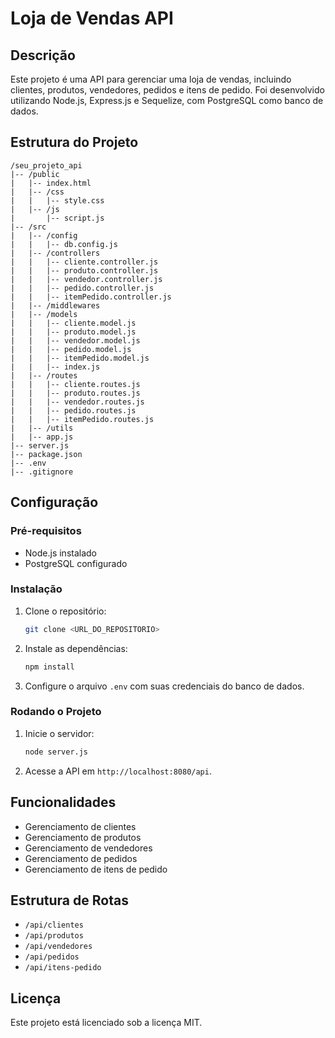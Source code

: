# Loja de Vendas API

## Descrição
Este projeto é uma API para gerenciar uma loja de vendas, incluindo clientes, produtos, vendedores, pedidos e itens de pedido. Foi desenvolvido utilizando Node.js, Express.js e Sequelize, com PostgreSQL como banco de dados.

## Estrutura do Projeto
```
/seu_projeto_api
|-- /public
|   |-- index.html
|   |-- /css
|   |   |-- style.css
|   |-- /js
|       |-- script.js
|-- /src
|   |-- /config
|   |   |-- db.config.js
|   |-- /controllers
|   |   |-- cliente.controller.js
|   |   |-- produto.controller.js
|   |   |-- vendedor.controller.js
|   |   |-- pedido.controller.js
|   |   |-- itemPedido.controller.js
|   |-- /middlewares
|   |-- /models
|   |   |-- cliente.model.js
|   |   |-- produto.model.js
|   |   |-- vendedor.model.js
|   |   |-- pedido.model.js
|   |   |-- itemPedido.model.js
|   |   |-- index.js
|   |-- /routes
|   |   |-- cliente.routes.js
|   |   |-- produto.routes.js
|   |   |-- vendedor.routes.js
|   |   |-- pedido.routes.js
|   |   |-- itemPedido.routes.js
|   |-- /utils
|   |-- app.js
|-- server.js
|-- package.json
|-- .env
|-- .gitignore
```

## Configuração

### Pré-requisitos
- Node.js instalado
- PostgreSQL configurado

### Instalação
1. Clone o repositório:
   ```bash
   git clone <URL_DO_REPOSITORIO>
   ```
2. Instale as dependências:
   ```bash
   npm install
   ```
3. Configure o arquivo `.env` com suas credenciais do banco de dados.

### Rodando o Projeto
1. Inicie o servidor:
   ```bash
   node server.js
   ```
2. Acesse a API em `http://localhost:8080/api`.

## Funcionalidades
- Gerenciamento de clientes
- Gerenciamento de produtos
- Gerenciamento de vendedores
- Gerenciamento de pedidos
- Gerenciamento de itens de pedido

## Estrutura de Rotas
- `/api/clientes`
- `/api/produtos`
- `/api/vendedores`
- `/api/pedidos`
- `/api/itens-pedido`

## Licença
Este projeto está licenciado sob a licença MIT.
